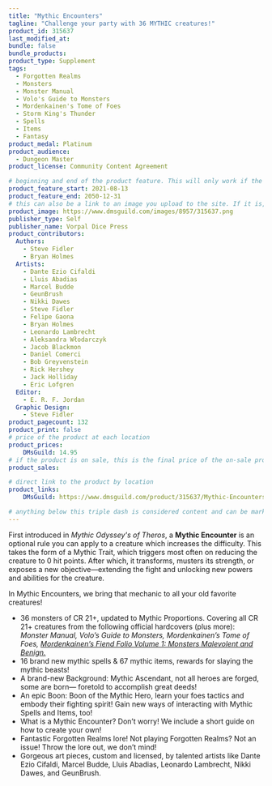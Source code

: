```yaml
---
title: "Mythic Encounters"
tagline: "Challenge your party with 36 MYTHIC creatures!"
product_id: 315637
last_modified_at:
bundle: false
bundle_products:
product_type: Supplement
tags:
  - Forgotten Realms
  - Monsters
  - Monster Manual
  - Volo's Guide to Monsters
  - Mordenkainen's Tome of Foes
  - Storm King's Thunder
  - Spells
  - Items
  - Fantasy
product_medal: Platinum
product_audience:
  - Dungeon Master
product_license: Community Content Agreement

# beginning and end of the product feature. This will only work if the site is updated within several weeks of when the feature is supposed to happen. Making a new post counts as updating.
product_feature_start: 2021-08-13
product_feature_end: 2050-12-31
# this can also be a link to an image you upload to the site. If it is, it must start with a "/" or be a full link
product_image: https://www.dmsguild.com/images/8957/315637.png
publisher_type: Self
publisher_name: Vorpal Dice Press
product_contributors:
  Authors:
    - Steve Fidler
    - Bryan Holmes
  Artists:
    - Dante Ezio Cifaldi
    - Lluis Abadias
    - Marcel Budde
    - GeunBrush
    - Nikki Dawes
    - Steve Fidler
    - Felipe Gaona
    - Bryan Holmes
    - Leonardo Lambrecht
    - Aleksandra Włodarczyk
    - Jacob Blackmon
    - Daniel Comerci
    - Bob Greyvenstein
    - Rick Hershey
    - Jack Holliday
    - Eric Lofgren
  Editor:
    - E. R. F. Jordan
  Graphic Design:
    - Steve Fidler
product_pagecount: 132
product_print: false
# price of the product at each location
product_prices:
    DMsGuild: 14.95
# if the product is on sale, this is the final price of the on-sale product for each location that it is on sale. The sales % will be calculated and displayed based on the difference between product_prices and product_sales
product_sales:

# direct link to the product by location
product_links:
    DMsGuild: https://www.dmsguild.com/product/315637/Mythic-Encounters?affiliate_id=1713687&src=VDPWebsite

# anything below this triple dash is considered content and can be markup or html. It should be fully HTML compatible as long as your tags are formatted correctly.
---
```

First introduced in *Mythic Odyssey's of Theros*, a **Mythic Encounter** is an optional rule you can apply to a creature which increases the difficulty. This takes the form of a Mythic Trait, which triggers most often on reducing the creature to 0 hit points. After which, it transforms, musters its strength, or exposes a new objective—extending the fight and unlocking new powers and abilities for the creature.

In Mythic Encounters, we bring that mechanic to all your old favorite creatures!

- 36 monsters of CR 21+, updated to Mythic Proportions. Covering all CR 21+ creatures from the following official hardcovers (plus more): *Monster Manual, Volo’s Guide to Monsters, Mordenkainen’s Tome of Foes, <a href="https://www.dmsguild.com/product/296621/Mordenkainens-Fiendish-Folio-Volume-1-Monsters-Malevolent-and-Benign?affiliate_id=1713687">Mordenkainen’s Fiend Folio Volume 1: Monsters Malevolent and Benign.</a>*
- 16 brand new mythic spells & 67 mythic items, rewards for slaying the mythic beasts!
- A brand-new Background: Mythic Ascendant, not all heroes are forged, some are born— foretold to accomplish great deeds!
- An epic Boon: Boon of the Mythic Hero, learn your foes tactics and embody their fighting spirit! Gain new ways of interacting with Mythic Spells and Items, too!
- What is a Mythic Encounter? Don’t worry! We include a short guide on how to create your own!
- Fantastic Forgotten Realms lore! Not playing Forgotten Realms? Not an issue! Throw the lore out, we don’t mind!
- Gorgeous art pieces, custom and licensed, by talented artists like Dante Ezio Cifaldi, Marcel Budde, Lluis Abadias, Leonardo Lambrecht, Nikki Dawes, and GeunBrush.
